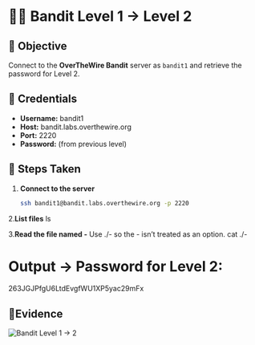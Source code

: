 # 🏴‍☠️ Bandit Level 1 → Level 2

## 🎯 Objective
Connect to the **OverTheWire Bandit** server as `bandit1` and retrieve the password for Level 2.

## 🔑 Credentials
- **Username:** bandit1  
- **Host:** bandit.labs.overthewire.org  
- **Port:** 2220  
- **Password:** (from previous level)

## 🔧 Steps Taken

1. **Connect to the server**
   ```bash
   ssh bandit1@bandit.labs.overthewire.org -p 2220
2.**List files**
ls

3.**Read the file named -**
Use ./- so the - isn’t treated as an option.
cat ./-
# Output → Password for Level 2: 
263JGJPfgU6LtdEvgfWU1XP5yac29mFx

## 📸Evidence
![Bandit Level 1 → 2](./level1-2.png)
